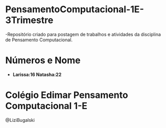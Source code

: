 # PensamentoComputacional-1E-3Trimestre

-Repositório criado para postagem de trabalhos e atividades da disciplina de Pensamento Computacional.
#
# Números e Nome
- **Larissa:16 Natasha:22**


# Colégio Edimar Pensamento Computacional 1-E

@LiziBugalski 
